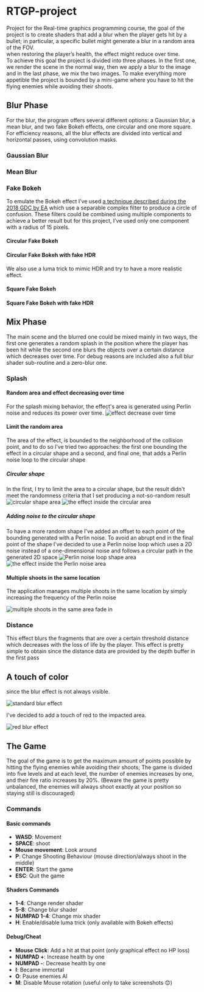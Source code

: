 # RTGP-project
Project for the Real-time graphics programming course, the goal of the project is to create shaders that add a blur when the player gets hit by a bullet; in particular, a specific bullet might generate a blur in a random area of the FOV.  
when restoring the player’s health, the effect might reduce over time.  
To achieve this goal the project is divided into three phases. In the first one, we render the scene in the normal way, then we apply a blur to the image and in the last phase, we mix the two images.
To make everything more appetible the project is bounded by a mini-game where you have to hit the flying enemies while avoiding their shoots.
## Blur Phase
For the blur, the program offers several different options: a Gaussian blur, a mean blur, and two fake Bokeh effects, one circular and one more square.
For efficiency reasons, all the blur effects are divided into vertical and horizontal passes, using convolution masks.
### Gaussian Blur
### Mean Blur
### Fake Bokeh
To emulate the Bokeh effect I’ve used [a technique described during the 2018 GDC by EA]( https://ubm-twvideo01.s3.amazonaws.com/o1/vault/gdc2018/presentations/Garcia_Kleber_CircularDepthOf.pdf) which use a separable complex filter to produce a circle of confusion.
These filters could be combined using multiple components to achieve a better result but for this project, I’ve used only one component with a radius of 15 pixels.  
#### Circular Fake Bokeh
#### Circular Fake Bokeh with fake HDR
We also use a luma trick to mimic HDR and try to have a more realistic effect.
#### Square Fake Bokeh 
#### Square Fake Bokeh with fake HDR
## Mix Phase
The main scene and the blurred one could be mixed mainly in two ways, the first one generates a random splash in the position where the player has been hit while the second one blurs the objects over a certain distance which decreases over time. 
For debug reasons are included also a full blur shader sub-routine and a zero-blur one. 
### Splash
#### Random area and effect decreasing over time
For the splash mixing behavior, the effect's area is generated using Perlin noise and reduces its power over time.
![effect decrease over time](images/decrease_over_time.gif)
#### Limit the random area
The area of the effect, is bounded to the neighborhood of the collision point, and to do so I’ve tried two approaches: the first one bounding the effect in a circular shape and a second, and final one, that adds a Perlin noise loop to the circular shape  
##### Circular shape
In the first, I try to limit the area to a circular shape, but the result didn't meet the randomness criteria that I set producing a not-so-random result
![circular shape area](images/circular_area.jpg)
![the effect inside the circular area](images/circular_noise.jpg)
##### Adding noise to the circular shape
To have a more random shape I've added an offset to each point of the bounding generated with a Perlin noise. To avoid an abrupt end in the final point of the shape I’ve decided to use a Perlin noise loop which uses a 2D noise instead of a one-dimensional noise and follows a circular path in the generated 2D space
![Perlin noise loop shape area](images/perlin_area.jpg)
![the effect inside the Perlin noise area](images/perlin_noise.jpg)

#### Multiple shoots in the same location
The application manages multiple shoots in the same location by simply increasing the frequency of the Perlin noise

![multiple shoots in the same area fade in](images/multiple_shoot_fade_in.gif)
### Distance
This effect blurs the fragments that are over a certain threshold distance which decreases with the loss of life by the player. This effect is pretty simple to obtain since the distance data are provided by the depth buffer in the first pass
## A touch of color
since the blur effect is not always visible.

![standard blur effect](images/simple_blur.gif)

I've decided to add a touch of red to the impacted area.

![red blur effect](images/red_blur.gif)
## The Game
The goal of the game is to get the maximum amount of points possible by hitting the flying enemies while avoiding their shoots; The game is divided into five levels and at each level, the number of enemies increases by one, and their fire ratio increases by 20%.
(Beware the game is pretty unbalanced, the enemies will always shoot exactly at your position so staying still is discouraged)
### Commands
#### Basic commands
* **WASD**: Movement
* **SPACE**: shoot
* **Mouse movement**: Look around
* **P**: Change Shooting Behaviour (mouse direction/always shoot in the middle)
* **ENTER**: Start the game
* **ESC**: Quit the game
#### Shaders Commands
* **1-4**: Change render shader
* **5-8**: Change blur shader
* **NUMPAD 1-4**: Change mix shader
* **H**: Enable/disable luma trick (only available with Bokeh effects)
#### Debug/Cheat
* **Mouse Click**: Add a hit at that point (only graphical effect no HP loss)
* **NUMPAD +**: Increase health by one
* **NUMPAD -**: Decrease health by one
* **I**: Became immortal
* **O**: Pause enemies AI
* **M**: Disable Mouse rotation (useful only to take screenshots 😊)







